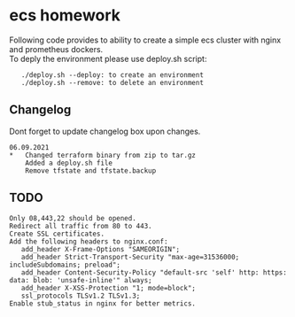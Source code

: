 # ecs homework

Following code provides to ability to create a simple ecs cluster with nginx and prometheus dockers.<br>
To deply the environment please use deploy.sh script:<br>
```
   ./deploy.sh --deploy: to create an environment 
   ./deploy.sh --remove: to delete an environment
```
## Changelog
Dont forget to update changelog box upon changes.<br>
```
06.09.2021
*   Changed terraform binary from zip to tar.gz
    Added a deploy.sh file
    Remove tfstate and tfstate.backup
```
## TODO
```
Only 08,443,22 should be opened.
Redirect all traffic from 80 to 443.
Create SSL certificates.
Add the following headers to nginx.conf:
   add_header X-Frame-Options "SAMEORIGIN";
   add_header Strict-Transport-Security "max-age=31536000; includeSubdomains; preload";
   add_header Content-Security-Policy "default-src 'self' http: https: data: blob: 'unsafe-inline'" always;
   add_header X-XSS-Protection "1; mode=block";
   ssl_protocols TLSv1.2 TLSv1.3;
Enable stub_status in nginx for better metrics.
```
